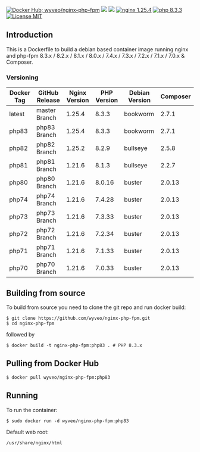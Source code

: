 [![Docker Hub; wyveo/nginx-php-fpm](https://img.shields.io/badge/docker%20hub-wyveo%2Fnginx--php--fpm-blue.svg?&logo=docker&style=for-the-badge)](https://hub.docker.com/r/wyveo/nginx-php-fpm/) [![](https://badges.weareopensource.me/docker/pulls/wyveo/nginx-php-fpm?style=for-the-badge)](https://hub.docker.com/r/wyveo/nginx-php-fpm/) [![](https://img.shields.io/docker/image-size/wyveo/nginx-php-fpm/latest?style=for-the-badge)](https://hub.docker.com/r/wyveo/nginx-php-fpm/) [![nginx 1.25.4](https://img.shields.io/badge/nginx-1.25.4-brightgreen.svg?&logo=nginx&logoColor=white&style=for-the-badge)](https://nginx.org/en/CHANGES) [![php 8.3.3](https://img.shields.io/badge/php--fpm-8.3.3-blue.svg?&logo=php&logoColor=white&style=for-the-badge)](https://secure.php.net/releases/8_2_9.php) [![License MIT](https://img.shields.io/badge/license-MIT-blue.svg?&style=for-the-badge)](https://github.com/wyveo/nginx-php-fpm/blob/master/LICENSE)

## Introduction
This is a Dockerfile to build a debian based container image running nginx and php-fpm 8.3.x / 8.2.x / 8.1.x / 8.0.x / 7.4.x / 7.3.x / 7.2.x / 7.1.x / 7.0.x & Composer.

### Versioning
| Docker Tag | GitHub Release | Nginx Version | PHP Version | Debian Version | Composer
|------------|----------------|---------------|-------------|----------------|----------|
| latest     | master Branch  | 1.25.4        | 8.3.3       | bookworm       | 2.7.1    |
| php83      | php83 Branch   | 1.25.4        | 8.3.3       | bookworm       | 2.7.1    |
| php82      | php82 Branch   | 1.25.2        | 8.2.9       | bullseye       | 2.5.8    |
| php81      | php81 Branch   | 1.21.6        | 8.1.3       | bullseye       | 2.2.7    |
| php80      | php80 Branch   | 1.21.6        | 8.0.16      | buster         | 2.0.13   |
| php74      | php74 Branch   | 1.21.6        | 7.4.28      | buster         | 2.0.13   |
| php73      | php73 Branch   | 1.21.6        | 7.3.33      | buster         | 2.0.13   |
| php72      | php72 Branch   | 1.21.6        | 7.2.34      | buster         | 2.0.13   |
| php71      | php71 Branch   | 1.21.6        | 7.1.33      | buster         | 2.0.13   |
| php70      | php70 Branch   | 1.21.6        | 7.0.33      | buster         | 2.0.13   |

## Building from source
To build from source you need to clone the git repo and run docker build:
```
$ git clone https://github.com/wyveo/nginx-php-fpm.git
$ cd nginx-php-fpm
```

followed by
```
$ docker build -t nginx-php-fpm:php83 . # PHP 8.3.x
```


## Pulling from Docker Hub
```
$ docker pull wyveo/nginx-php-fpm:php83
```

## Running
To run the container:
```
$ sudo docker run -d wyveo/nginx-php-fpm:php83
```

Default web root:
```
/usr/share/nginx/html
```
